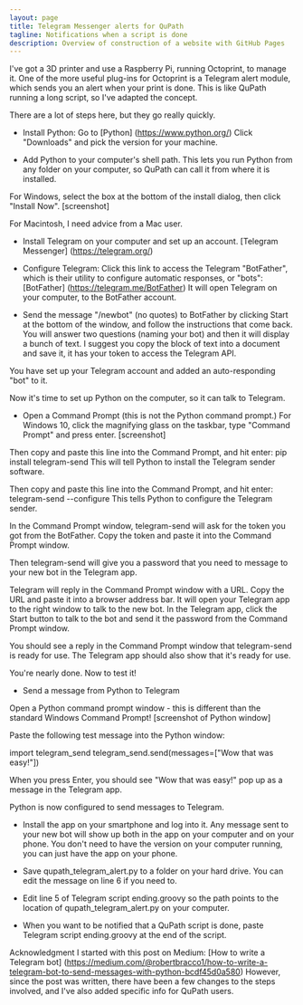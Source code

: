 ```yaml
---
layout: page
title: Telegram Messenger alerts for QuPath
tagline: Notifications when a script is done
description: Overview of construction of a website with GitHub Pages
---
```


I've got a 3D printer and use a Raspberry Pi, running Octoprint, to manage it.  One of the more useful plug-ins for Octoprint is a Telegram alert module, which sends you an alert when your print is done.  This is like QuPath running a long script, so I've adapted the concept.

There are a lot of steps here, but they go really quickly.

- Install Python:
Go to [Python] (https://www.python.org/)
Click "Downloads" and pick the version for your machine.

- Add Python to your computer's shell path.  This lets you run Python from any folder on your computer, so QuPath can call it from where it is installed.

For Windows, select the box at the bottom of the install dialog, then click "Install Now".
[screenshot]

For Macintosh, I need advice from a Mac user.



- Install Telegram on your computer and set up an account.
[Telegram Messenger] (https://telegram.org/)

- Configure Telegram:
Click this link to access the Telegram "BotFather", which is their utility to configure automatic responses, or "bots":
[BotFather] (https://telegram.me/BotFather)
It will open Telegram on your computer, to the BotFather account.

- Send the message "/newbot" (no quotes) to BotFather by clicking Start at the bottom of the window, and follow the instructions that come back.  You will answer two questions (naming your bot) and then it will display a bunch of text.  I suggest you copy the block of text into a document and save it, it has your token to access the Telegram API.

You have set up your Telegram account and added an auto-responding "bot" to it.


Now it's time to set up Python on the computer, so it can talk to Telegram.

- Open a Command Prompt (this is not the Python command prompt.) For Windows 10, click the magnifying glass on the taskbar, type "Command Prompt" and press enter.
[screenshot]


Then copy and paste this line into the Command Prompt, and hit enter:
pip install telegram-send
This will tell Python to install the Telegram sender software.

Then copy and paste this line into the Command Prompt, and hit enter:
telegram-send --configure
This tells Python to configure the Telegram sender.


In the Command Prompt window, telegram-send will ask for the token you got from the BotFather.  Copy the token and paste it into the Command Prompt window.

Then telegram-send will give you a password that you need to message to your new bot in the Telegram app.


Telegram will reply in the Command Prompt window with a URL.  Copy the URL and paste it into a browser address bar.  It will open your Telegram app to the right window to talk to the new bot.  In the Telegram app, click the Start button to talk to the bot and send it the password from the Command Prompt window.

You should see a reply in the Command Prompt window that telegram-send is ready for use.  The Telegram app should also show that it's ready for use.

You're nearly done.  Now to test it!

- Send a message from Python to Telegram

Open a Python command prompt window - this is different than the standard Windows Command Prompt!
[screenshot of Python window]

Paste the following test message into the Python window:

import telegram_send
telegram_send.send(messages=["Wow that was easy!"])

When you press Enter, you should see "Wow that was easy!" pop up as a message in the Telegram app.

Python is now configured to send messages to Telegram.

- Install the app on your smartphone and log into it.  Any message sent to your new bot will show up both in the app on your computer and on your phone.  You don't need to have the version on your computer running, you can just have the app on your phone.

- Save qupath_telegram_alert.py to a folder on your hard drive.  You can edit the message on line 6 if you need to.

- Edit line 5 of Telegram script ending.groovy so the path points to the location of qupath_telegram_alert.py on your computer.

- When you want to be notified that a QuPath script is done, paste Telegram script ending.groovy at the end of the script.


Acknowledgment
I started with this post on Medium:
[How to write a Telegram bot] (https://medium.com/@robertbracco1/how-to-write-a-telegram-bot-to-send-messages-with-python-bcdf45d0a580)
However, since the post was written, there have been a few changes to the steps involved, and I've also added specific info for QuPath users.

